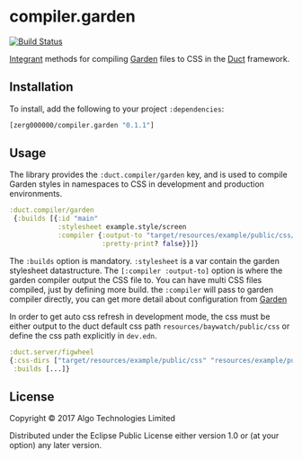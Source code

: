 # compiler.garden

[![Build Status](https://travis-ci.org/zerg000000/compiler.garden.svg?branch=master)](https://travis-ci.org/zerg000000/compiler.garden)

[Integrant][] methods for compiling [Garden][] files to CSS in
the [Duct][] framework.

[integrant]: https://github.com/weavejester/integrant
[garden]:    https://github.com/noprompt/garden
[duct]:      https://github.com/duct-framework/duct

## Installation

To install, add the following to your project `:dependencies`:

```clojure
[zerg000000/compiler.garden "0.1.1"]
```

## Usage

The library provides the `:duct.compiler/garden` key, and is used to compile Garden styles in namespaces to CSS in development and production environments.

```clojure
:duct.compiler/garden
 {:builds [{:id "main"
            :stylesheet example.style/screen
            :compiler {:output-to "target/resources/example/public/css/style.css"
                       :pretty-print? false}}]}
```

The `:builds` option is mandatory. `:stylesheet` is a var contain the garden stylesheet datastructure. The `[:compiler :output-to]` option is where the garden compiler output the CSS file to. You can have multi CSS files compiled, just by defining more build. the `:compiler` will pass to garden compiler directly, you can get more detail about configuration from [Garden][] 

 
In order to get auto css refresh in development mode, the css must be either output to the duct default css path `resources/baywatch/public/css` or define the css path explicitly in `dev.edn`.

```clojure
:duct.server/figwheel
{:css-dirs ["target/resources/example/public/css" "resources/example/public/css"]
 :builds [...]}
```

## License

Copyright © 2017 Algo Technologies Limited

Distributed under the Eclipse Public License either version 1.0 or (at
your option) any later version.
